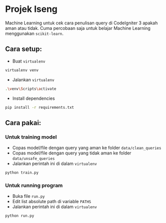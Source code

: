 # Projek Iseng

Machine Learning untuk cek cara penulisan query di CodeIgniter 3 apakah aman atau tidak. Cuma percobaan saja untuk belajar Machine Learning menggunakan `scikit-learn`.

## Cara setup:
- Buat `virtualenv`
```sh
virtualenv venv
```
- Jalankan `virtualenv`
```sh
.\venv\Scripts\activate
```
- Install dependencies
```sh
pip install -r requirements.txt
```

## Cara pakai:
### Untuk training model
- Copas model/file dengan query yang aman ke folder `data/clean_queries`
- Copas model/file dengan query yang tidak aman ke folder `data/unsafe_queries`
- Jalankan perintah ini di dalam `virtualenv`
```sh
python train.py
```

### Untuk running program
- Buka file `run.py`
- Edit list absolute path di variable `PATHS`
- Jalankan perintah ini di dalam `virtualenv`
```sh
python run.py
```